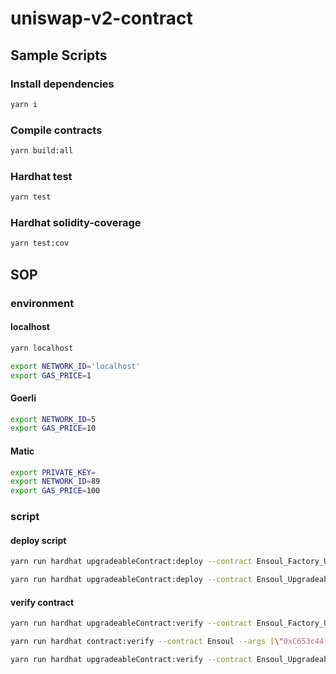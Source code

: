 # uniswap-v2-contract

## Sample Scripts

### Install dependencies

```bash
yarn i
```

### Compile contracts

```bash
yarn build:all
```

### Hardhat test

```bash
yarn test
```

### Hardhat solidity-coverage

```bash
yarn test:cov
```

## SOP

### environment

#### localhost

```bash
yarn localhost

export NETWORK_ID='localhost'
export GAS_PRICE=1
```

#### Goerli

```bash
export NETWORK_ID=5
export GAS_PRICE=10
```

#### Matic

```bash
export PRIVATE_KEY=
export NETWORK_ID=89
export GAS_PRICE=100
```

### script

#### deploy script

```bash
yarn run hardhat upgradeableContract:deploy --contract Ensoul_Factory_Upgradeable --gas-price $GAS_PRICE --args [] --network $NETWORK_ID

yarn run hardhat upgradeableContract:deploy --contract Ensoul_Upgradeable --gas-price $GAS_PRICE --args [\"0x24B5E366AADE73b12337c50C7175443DeF62b42a\",\"https://deschool-ensoul-sbt.s3.amazonaws.com/{id}.json\",\"https://deschool-sbt-example-prd.com/contractURI.json\",\"Deschool-DEV\"] --network $NETWORK_ID
```

#### verify contract

```bash
yarn run hardhat upgradeableContract:verify --contract Ensoul_Factory_Upgradeable --args [] --network $NETWORK_ID

yarn run hardhat contract:verify --contract Ensoul --args [\"0xC653c441d23aB3cacc1698dbc1A5B1Cf8Fa4A6EC\",\"0xE292195A8dF802A748C205A2cE8433BA97817960\",\"''\",\"''\",\"ensoul\",\"1.0.0\"] --network $NETWORK_ID --address 0x38Db9b633F8197d36Dc86fEbaA86A34AaBC528C6

yarn run hardhat upgradeableContract:verify --contract Ensoul_Upgradeable --args [] --network $NETWORK_ID
```
